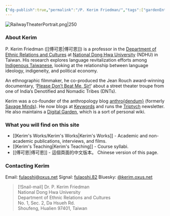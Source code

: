 ```yaml
---
{"dg-publish":true,"permalink":"/P. Kerim Friedman/","tags":["gardenEntry"]}
---
```


![RailwayTheaterPortrait.png|250](/img/user/_media/RailwayTheaterPortrait.png)

### About Kerim
P. Kerim Friedman ([[傅可恩\|傅可恩]]) is a professor in the [Department of Ethnic Relations and Cultures](https://rc025.ndhu.edu.tw/?Lang=en) at [National Dong Hwa University](https://epage.ndhu.edu.tw/bin/home.php?Lang=en) (NDHU) in Taiwan. His research explores language revitalization efforts among [Indigenous Taiwanese](https://en.wikipedia.org/wiki/Taiwanese_indigenous_peoples), looking at the relationship between language ideology, indigeneity, and political economy.

An ethnographic filmmaker, he co-produced the Jean Rouch award-winning documentary, ‘[Please Don’t Beat Me, Sir!](https://pleasedontbeatmesir.fournineandahalf.com/)’ about a street theater troupe from one of India’s Denotified and Nomadic Tribes (DNTs).

Kerim was a co-founder of the anthropology blog [anthro{dendum}](https://anthrodendum.org/) (formerly [Savage Minds](https://savageminds.org/)). He now blogs at [Keywords](https://keywords.oxus.net/) and runs the [Triptych](https://triptych.oxus.net) newsletter. He also maintains a [Digital Garden](https://garden.oxus.net), which is a sort of personal wiki.

### What you will find on this site
- [[Kerim's Works/Kerim's Works\|Kerim's Works]] - Academic and non-academic publications, interviews, and films.
- [[Kerim's Teaching\|Kerim's Teaching]] - Course syllabi.
- [[傅可恩\|傅可恩]] - 這個頁面的中文版本。 Chinese version of this page. 

### Contacting Kerim
Email: fulaoshi@oxus.net
Signal: [fulaoshi.82](https://signal.me/#eu/uclrrgxMQ1uCZRBQE++XtVNMox5bhtYtpHHDLDRnzTTSw3KXnpNBkL/8mZnpf7qr)
Bluesky: [@kerim.oxus.net](https://bsky.app/profile/kerim.oxus.net)

>[!Snail-mail]
>Dr. P. Kerim Friedman  
>National Dong Hwa University  
>Department of Ethnic Relations and Cultures  
>No. 1, Sec. 2, Da Hsueh Rd.  
>Shoufeng, Hualien 97401, Taiwan  
